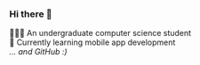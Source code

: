 ### Hi there 👋
👩🏻‍💻 An undergraduate computer science student  
📱 Currently learning mobile app development  
_... and GitHub :)_
